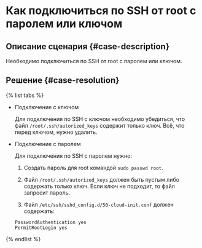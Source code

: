 # Как подключиться по SSH от root с паролем или ключом


## Описание сценария {#case-description}

Необходимо подключиться по SSH от root с паролем или ключом. 

## Решение {#case-resolution}

{% list tabs %}

- Подключение с ключом

    Для подключения по SSH с ключом необходимо убедиться, что файл `/root/.ssh/autorized_keys` содержит только ключ. Всё, что перед ключом, нужно удалить.

- Подключение с паролем

    Для подключения по SSH с паролем нужно:

    1. Создать пароль для root командой `sudo passwd root`.

    2. Файл `/root/.ssh/autorized_keys` должен быть пустым либо содержать только ключ. Если ключ не подходит, то файл запросит пароль.

    3. Файл `/etc/ssh/sshd_config.d/50-cloud-init.conf` должен содержать:

     ```
    PasswordAuthentication yes
    PermitRootLogin yes
    ```

{% endlist %}